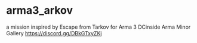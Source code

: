 # arma3_arkov
a mission inspired by Escape from Tarkov for Arma 3
DCinside Arma Minor Gallery
https://discord.gg/DBkGTxyZKj
